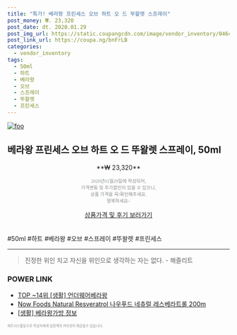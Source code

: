 ```yaml
--- 
title: "특가! 베라왕 프린세스 오브 하트 오 드 뚜왈렛 스프레이" 
post_money: ₩. 23,320 
post_date: dt. 2020.01.29 
post_img_url: https://static.coupangcdn.com/image/vendor_inventory/046c/6d35977575c61e25e3979cd2f0b621a6401c9484ff7153562c20d82910b3.jpg 
post_link_url: https://coupa.ng/bnFrLB 
categories: 
  - vendor_inventory 
tags: 
  - 50ml 
  - 하트 
  - 베라왕 
  - 오브 
  - 스프레이 
  - 뚜왈렛 
  - 프린세스 
--- 
```

[![foo](https://static.coupangcdn.com/image/vendor_inventory/046c/6d35977575c61e25e3979cd2f0b621a6401c9484ff7153562c20d82910b3.jpg)](https://coupa.ng/bnFrLB) 

## 베라왕 프린세스 오브 하트 오 드 뚜왈렛 스프레이, 50ml 
<p style="text-align: center;">**₩ 23,320**</p> 
<p style="text-align: center;"><span style="color: #898c8f; font-family: Georgia,Times,serif; font-size: 0.75em;">2020년01월29일에 작성되어, <br>가격변동 및 추가할인이 있을 수 있으니,<br> 상품 가격을 꼭!확인해주세요.<br>행복하세요~</span> 
</p>	 
<div markdown="0" style="text-align: center;"><a href="https://coupa.ng/bnFrLB" class="btn btn--success">상품가격 및 후기 보러가기</a></div> 
<br><br> 
  #50ml #하트 #베라왕 #오브 #스프레이 #뚜왈렛 #프린세스 
<hr> 

> 진정한 위인 치고 자신을 위인으로 생각하는 자는 없다. - 해즐리트 


### POWER LINK

* <a href="https://blog.naver.com/an0733/221785383764" target="_blank"> TOP ~14위 [생활] 언더웨어베라왕</a>
* <a href="https://blog.naver.com/santokki14/221787751397" target="_blank">Now Foods Natural Resveratrol 나우푸드 네츄럴 레스베라트롤 200m</a>
* <a href="https://blog.naver.com/sakai111/221764458044" target="_blank"> [생활] 베라왕가방 정보 </a>

<span style="color: #898c8f; font-family: Georgia,Times,serif; font-size: 0.55em;">파트너스활동으로 작성자에게 일정액의 커미션이 제공될수 있습니다.</span> 
